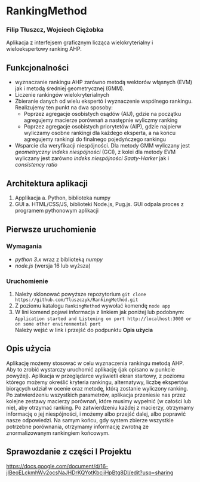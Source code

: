 # RankingMethod
### Filip Tłuszcz, Wojciech Ciężobka
Aplikacja z interfejsem graficznym licząca wielokryterialny i wieloekspertowy ranking AHP.

## Funkcjonalności
* wyznaczanie rankingu AHP zarówno metodą wektorów włąsnych (EVM) jak i metodą średniej geometrycznej (GMM).
* Liczenie rankingów wielokryterialnych
* Zbieranie danych od wielu ekspertó i wyznaczenie wspólnego rankingu. Realizujemy ten punkt na dwa sposoby:
  * Poprzez agregacje osobistych osądów (AIJ), gdzie na początku agregujemy macierze porównań a następnie wyliczmy ranking
  * Poprzez agregacje osobistych priorytetów (AIP), gdzie najpierw wyliczamy osobne rankingi dla każdego eksperta, a na końcu agregujemy rankingi do finalnego pojedyńczego rankingu
* Wsparcie dla weryfikacji niespójności. Dla metody GMM wyliczany jest *geometryczny indeks niespójności* (GCI), z kolei dla metody EVM wyliczany jest zarówno *indeks niespójności Saaty-Harker* jak i *consistency ratio*

## Architektura aplikacji
1. Applikacja
    a. Python, biblioteka numpy
2. GUI
    a. HTML/CSS/JS, biblioteki Node.js, Pug.js. GUI odpala proces z programem pythonowym aplikacji


## Pierwsze uruchomienie
### Wymagania
* *python 3.x* wraz z biblioteką *numpy* 
* *node.js* (wersja 16 lub wyższa)
### Uruchomienie
1. Należy sklonować powyższe repozytorium ```git clone https://github.com/Tluszczyk/RankingMethod.git```
2. Z poziomu katalogu ```RankingMethod``` wywołać komendę ```node app```
3. W lini komend pojawi informacja z linkiem jak poniżej lub podobnym: \
```Application started and Listening on port http://localhost:3000 or on some other environmental port``` \
Należy wejść w link i przejść do podpunktu **Opis użycia**

## Opis użycia
Aplikację możemy stosować w celu wyznaczenia rankingu metodą AHP. Aby to zrobić wystarczy uruchomić aplikację (jak opisano w punkcie powyżej). Aplikacja w przeglądarce wyświetli ekran startowy, z poziomu którego możemy określić kryteria rankingu, alternatywy, liczbę ekspertów biorących udział w ocenie oraz metodę, którą zostanie wyliczony ranking. Po zatwierdzeniu wszystkich parametrów, aplikacja przeniesie nas przez kolejne zestawy macierzy porównań, które musimy wypełnić (w całości lub nie), aby otrzymać ranking. Po zatwierdzeniu każdej z macierzy, otrzymamy informację o jej niespójności, i możemy albo przejść dalej, albo poprawić nasze odpowiedzi. Na samym końcu, gdy system zbierze wszystkie potrzebne porównania, otrzymamy informację zwrotną ze znormalizowanym rankingiem końcowym.

## Sprawozdanie z części I Projektu
https://docs.google.com/document/d/16-jIBeoELckmhWv2ocsNaJHDrKQYotKbcjiHpBtg8DI/edit?usp=sharing
